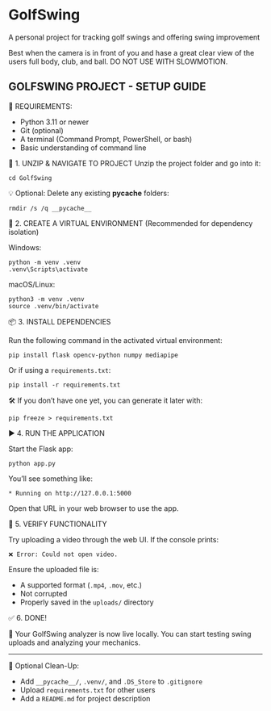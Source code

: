 # GolfSwing
A personal project for tracking golf swings and offering swing improvement

Best when the camera is in front of you and hase a great clear view of the users full body, club, and ball. DO NOT USE WITH SLOWMOTION. 


GOLFSWING PROJECT - SETUP GUIDE
-------------------------------

🧱 REQUIREMENTS:
- Python 3.11 or newer
- Git (optional)
- A terminal (Command Prompt, PowerShell, or bash)
- Basic understanding of command line

📁 1. UNZIP & NAVIGATE TO PROJECT
Unzip the project folder and go into it:

    cd GolfSwing

💡 Optional: Delete any existing __pycache__ folders:

    rmdir /s /q __pycache__

🌱 2. CREATE A VIRTUAL ENVIRONMENT
(Recommended for dependency isolation)

Windows:

    python -m venv .venv
    .venv\Scripts\activate

macOS/Linux:

    python3 -m venv .venv
    source .venv/bin/activate

📦 3. INSTALL DEPENDENCIES

Run the following command in the activated virtual environment:

    pip install flask opencv-python numpy mediapipe

Or if using a `requirements.txt`:

    pip install -r requirements.txt

🛠 If you don’t have one yet, you can generate it later with:

    pip freeze > requirements.txt

▶️ 4. RUN THE APPLICATION

Start the Flask app:

    python app.py

You’ll see something like:

    * Running on http://127.0.0.1:5000

Open that URL in your web browser to use the app.

🧪 5. VERIFY FUNCTIONALITY

Try uploading a video through the web UI.
If the console prints:

    ❌ Error: Could not open video.

Ensure the uploaded file is:
- A supported format (`.mp4`, `.mov`, etc.)
- Not corrupted
- Properly saved in the `uploads/` directory

✅ 6. DONE!

🎉 Your GolfSwing analyzer is now live locally.
You can start testing swing uploads and analyzing your mechanics.

---

🧹 Optional Clean-Up:
- Add `__pycache__/`, `.venv/`, and `.DS_Store` to `.gitignore`
- Upload `requirements.txt` for other users
- Add a `README.md` for project description


